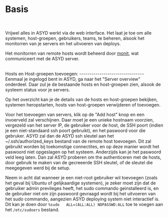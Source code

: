 Basis
=====
<br/>

Vrijwel alles in ASYD werkt via de web interface.
Het laat je toe om alle systemen, host-groepen, gebruikers, teams,
 te beheren, alsook het monitorren van je servers en het uitvoeren
 van deploys.

Het monitorren van remote hosts wordt beheerd door
 [monit](http://mmonit.com/monit/), wat communiceert met de ASYD server.
 
<br/>
Hosts en Host-groepen toevoegen:
--------------------------------
<br/>
Eenmaal je ingelogd bent in ASYD, ga naar het "Server overview"
 onderdeel. Daar zul je de bestaande hosts en host-groepen zien, alsook
 de systeem status voor je servers.

Op het overzicht kan je de details van de hosts en host-groepen
 bekijken, systemen heropstarten, hosts van host-groepen verwijderen
 of toevoegen.

Voor het toevoegen van servers, klik op de "Add host" knop en een
 invoerveld zal verschijnen. Daar moet je een unieke hostnaam voorzien,
 vergezeld van het server IP, de gebruiker voor de host, de SSH poort
 (indien je een niet-standaard ssh poort gebruikt), en het paswoord
 voor die gebruker.
ASYD zal dan de ASYD ssh sleutel aan het ~/.ssh/authorized_keys bestand
 van de remote host toevoegen. Dit zal gebruikt worden bij toekomstige
 connectites, en op deze manier wordt het paswoord niet opgeslagen op
 het systeem. Anderzijds kan je het paswoord veld leeg laten. Dan zal
 ASYD proberen om the authenticeren met de hosts, door gebruik te maken
 van de gecreeerde SSH sleutel, of de sleutel die meegegeven werd bij
 de setup.

Neem in acht dat wanneer je een niet-root gebruiker wil toevoegen
 (zoals het geval bij Ubuntu of gelijkaardige systemen), je zeker moet
 zijn dat de gebruiker admin previleges heeft, het sudo commando
 geinstalleerd is, en de gebruiker niet om zijn paswoord gevraagd wordt
 bij het uitvoeren van het sudo commando, aangezien ASYD deploying
 system niet interactief is.
Dit kan je doen door `%sudo   ALL=(ALL:ALL) NOPASSWD:ALL` toe te voegen
 aan het `/etc/sudoers` bestand.

